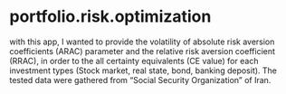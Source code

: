 # portfolio.risk.optimization
 with this app, I wanted to provide the volatility of absolute risk aversion coefficients (ARAC) parameter and the relative risk aversion coefficient (RRAC), in order to the all certainty equivalents (CE value) for each investment types (Stock market, real state, bond, banking deposit). The tested data were gathered from “Social Security Organization” of Iran.
